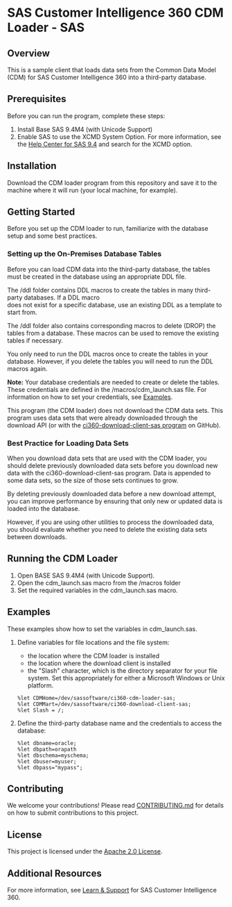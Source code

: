 #  SAS Customer Intelligence 360 CDM Loader - SAS

## Overview
This is a sample client that loads data sets from the Common Data Model (CDM) for SAS Customer Intelligence 360 
into a third-party database.

<!--- ## What's New -->

## Prerequisites
Before you can run the program, complete these steps:
1. Install Base SAS 9.4M4 (with Unicode Support)
2. Enable SAS to use the XCMD System Option. For more information, see the 
  [Help Center for SAS 9.4](https://go.documentation.sas.com/?cdcId=pgmsascdc&cdcVersion=9.4_3.4) and search for the 
  XCMD option.

## Installation
Download the CDM loader program from this repository and save it to the machine where it will run (your local machine, 
for example).

## Getting Started
Before you set up the CDM loader to run, familiarize with the database setup and some best practices.

### Setting up the On-Premises Database Tables
Before you can load CDM data into the third-party database, the tables must be created in the database using
an appropriate DDL file.

The /ddl folder contains DDL macros to create the tables in many third-party databases. If a DDL macro  
does not exist for a specific database, use an existing DDL as a template to start from.

The /ddl folder also contains corresponding macros to delete (DROP) the tables from a database. These 
macros can be used to remove the existing tables if necessary.

You only need to run the DDL macros once to create the tables in your database. However, if you delete the tables you will need 
to run the DDL macros again.

**Note:** Your database credentials are needed to create or delete the tables. These credentials are defined in the 
/macros/cdm_launch.sas file. For information on how to set your credentials, see [Examples](#examples).

This program (the CDM loader) does not download the CDM data sets. This program uses data sets that
were already downloaded through the download API (or with the 
[ci360-download-client-sas program](https://github.com/sassoftware/ci360-download-client-sas) on GitHub).

### Best Practice for Loading Data Sets
When you download data sets that are used with the CDM loader, you should delete previously downloaded 
data sets before you download new data with the ci360-download-client-sas program. Data is appended to some data sets, 
so the size of those sets continues to grow.

By deleting previously downloaded data before a new download attempt, you can improve performance by ensuring that 
only new or updated data is loaded into the database.

However, if you are using other utilities to process the downloaded data, you should evaluate whether you need to delete 
the existing data sets between downloads.

## Running the CDM Loader

1. Open BASE SAS 9.4M4 (with Unicode Support).
2. Open the cdm_launch.sas macro from the /macros folder
3. Set the required variables in the cdm_launch.sas macro.


## Examples

These examples show how to set the variables in cdm_launch.sas.

1. Define variables for file locations and the file system:
   * the location where the CDM loader is installed
   * the location where the download client is installed
   * the "Slash" character, which is the directory separator for your file system. Set this appropriately for either
     a Microsoft Windows or Unix platform.
     
   ```
   %let CDMHome=/dev/sassoftware/ci360-cdm-loader-sas;
   %let CDMMart=/dev/sassoftware/ci360-download-client-sas;
   %let Slash = /;
   ```

2. Define the third-party database name and the credentials to access the database:
   ```
   %let dbname=oracle;
   %let dbpath=orapath
   %let dbschema=myschema;
   %let dbuser=myuser;
   %let dbpass="mypass";
   ```

<!-- ### Troubleshooting -->


## Contributing

We welcome your contributions! Please read [CONTRIBUTING.md](CONTRIBUTING.md) for details on how to submit contributions to this project.

## License

This project is licensed under the [Apache 2.0 License](LICENSE).

## Additional Resources
For more information, see [Learn & Support](https://support.sas.com/en/software/customer-intelligence-360-support.html) for SAS Customer Intelligence 360.
